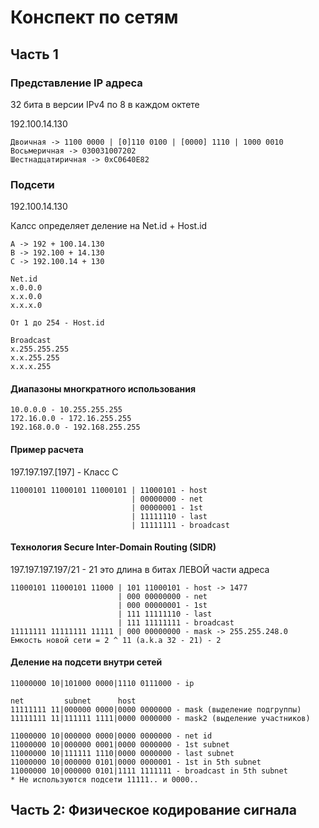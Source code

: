 # Конспект по сетям

## Часть 1

### Представление IP адреса

32 бита в версии IPv4 по 8 в каждом октете

192.100.14.130 
```
Двоичная -> 1100 0000 | [0]110 0100 | [0000] 1110 | 1000 0010
Восьмеричная -> 030031007202
Шестнадцатиричная -> 0xC0640E82
```

### Подсети

192.100.14.130

Калсс определяет деление на Net.id + Host.id
```
A -> 192 + 100.14.130
B -> 192.100 + 14.130
C -> 192.100.14 + 130

Net.id
x.0.0.0
x.x.0.0
x.x.x.0

От 1 до 254 - Host.id

Broadcast
x.255.255.255
x.x.255.255
x.x.x.255
```

#### Диапазоны многкратного использования
```
10.0.0.0 - 10.255.255.255
172.16.0.0 - 172.16.255.255
192.168.0.0 - 192.168.255.255
```

#### Пример расчета

197.197.197.[197] - Класс C

```
11000101 11000101 11000101 | 11000101 - host
                           | 00000000 - net
                           | 00000001 - 1st
                           | 11111110 - last
                           | 11111111 - broadcast
```

#### Технология Secure Inter-Domain Routing (SIDR)

197.197.197.197/21 - 21 это длина в битах ЛЕВОЙ части адреса

```
11000101 11000101 11000 | 101 11000101 - host -> 1477
                        | 000 00000000 - net
                        | 000 00000001 - 1st
                        | 111 11111110 - last
                        | 111 11111111 - broadcast
11111111 11111111 11111 | 000 00000000 - mask -> 255.255.248.0
Емкость новой сети = 2 ^ 11 (a.k.a 32 - 21) - 2
```

#### Деление на подсети внутри сетей
```
11000000 10|101000 0000|1110 0111000 - ip

net         subnet      host
11111111 11|000000 0000|0000 0000000 - mask (выделение подгруппы)
11111111 11|111111 1111|0000 0000000 - mask2 (выделение участников) 

11000000 10|000000 0000|0000 0000000 - net id
11000000 10|000000 0001|0000 0000000 - 1st subnet
11000000 10|111111 1110|0000 0000000 - last subnet
11000000 10|000000 0101|0000 0000001 - 1st in 5th subnet
11000000 10|000000 0101|1111 1111111 - broadcast in 5th subnet
* Не используются подсети 11111.. и 0000..
```

## Часть 2: Физическое кодирование сигнала
